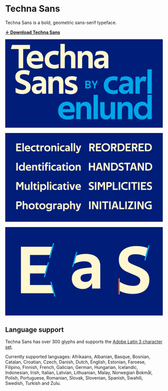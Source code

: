 # Techna Sans

Techna Sans is a bold, geometric sans-serif typeface.

**[↓ Download Techna Sans](https://github.com/carlenlund/techna-sans/releases/download/v1.000/techna-sans.zip)**

![](specimen-title.png)

![](specimen-sample.png)

![](specimen-details.png)

## Language support

Techna Sans has over 300 glyphs and supports the [Adobe Latin 3 character set](https://adobe-type-tools.github.io/adobe-latin-charsets/adobe-latin-3.html).

Currently supported languages: Afrikaans, Albanian, Basque, Bosnian, Catalan, Croatian, Czech, Danish, Dutch, English, Estonian, Faroese, Filipino, Finnish, French, Galician, German, Hungarian, Icelandic, Indonesian, Irish, Italian, Latvian, Lithuanian, Malay, Norwegian Bokmål, Polish, Portuguese, Romanian, Slovak, Slovenian, Spanish, Swahili, Swedish, Turkish and Zulu.
